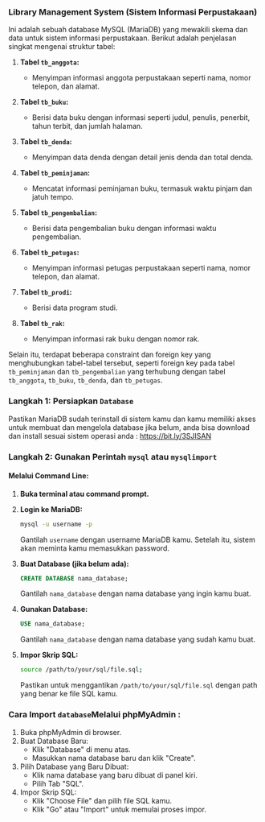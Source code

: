 ### Library Management System (Sistem Informasi Perpustakaan)

Ini adalah sebuah database MySQL (MariaDB) yang mewakili skema dan data untuk sistem informasi perpustakaan. Berikut adalah penjelasan singkat mengenai struktur tabel:

1. **Tabel `tb_anggota`:**
   - Menyimpan informasi anggota perpustakaan seperti nama, nomor telepon, dan alamat.

2. **Tabel `tb_buku`:**
   - Berisi data buku dengan informasi seperti judul, penulis, penerbit, tahun terbit, dan jumlah halaman.

3. **Tabel `tb_denda`:**
   - Menyimpan data denda dengan detail jenis denda dan total denda.

4. **Tabel `tb_peminjaman`:**
   - Mencatat informasi peminjaman buku, termasuk waktu pinjam dan jatuh tempo.

5. **Tabel `tb_pengembalian`:**
   - Berisi data pengembalian buku dengan informasi waktu pengembalian.

6. **Tabel `tb_petugas`:**
   - Menyimpan informasi petugas perpustakaan seperti nama, nomor telepon, dan alamat.

7. **Tabel `tb_prodi`:**
   - Berisi data program studi.

8. **Tabel `tb_rak`:**
   - Menyimpan informasi rak buku dengan nomor rak.

Selain itu, terdapat beberapa constraint dan foreign key yang menghubungkan tabel-tabel tersebut, seperti foreign key pada tabel `tb_peminjaman` dan `tb_pengembalian` yang terhubung dengan tabel `tb_anggota`, `tb_buku`, `tb_denda`, dan `tb_petugas`.

### Langkah 1: Persiapkan `Database`
Pastikan MariaDB sudah terinstall di sistem kamu dan kamu memiliki akses untuk membuat dan mengelola database jika belum, anda bisa download dan install sesuai sistem operasi anda : https://bit.ly/3SJISAN

### Langkah 2: Gunakan Perintah `mysql` atau `mysqlimport`

#### Melalui Command Line:
1. **Buka terminal atau command prompt.**
2. **Login ke MariaDB:**
   ```bash
   mysql -u username -p
   ```
   Gantilah `username` dengan username MariaDB kamu. Setelah itu, sistem akan meminta kamu memasukkan password.

3. **Buat Database (jika belum ada):**
   ```sql
   CREATE DATABASE nama_database;
   ```
   Gantilah `nama_database` dengan nama database yang ingin kamu buat.

4. **Gunakan Database:**
   ```sql
   USE nama_database;
   ```
   Gantilah `nama_database` dengan nama database yang sudah kamu buat.

5. **Impor Skrip SQL:**
   ```bash
   source /path/to/your/sql/file.sql;
   ```
   Pastikan untuk menggantikan `/path/to/your/sql/file.sql` dengan path yang benar ke file SQL kamu.

### Cara Import `database`Melalui phpMyAdmin :
1) Buka phpMyAdmin di browser.
2) Buat Database Baru:
   - Klik "Database" di menu atas.
   - Masukkan nama database baru dan klik "Create".
3) Pilih Database yang Baru Dibuat:
   - Klik nama database yang baru dibuat di panel kiri.
   - Pilih Tab "SQL".
4) Impor Skrip SQL:
   - Klik "Choose File" dan pilih file SQL kamu.
   - Klik "Go" atau "Import" untuk memulai proses impor.
